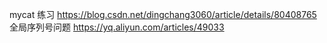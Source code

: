 mycat 练习
https://blog.csdn.net/dingchang3060/article/details/80408765
全局序列号问题
https://yq.aliyun.com/articles/49033